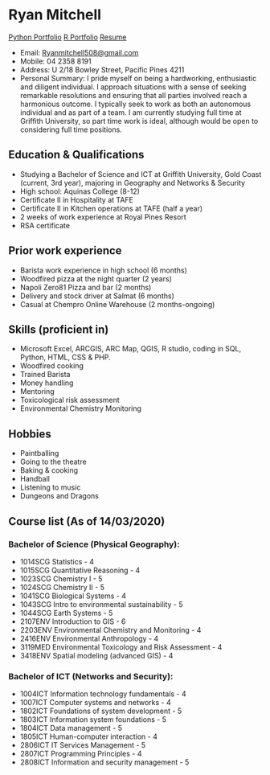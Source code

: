 # Ryan Mitchell
[Python Portfolio](python.md)   [R Portfolio](R.md)   [Resume](resume.md)

* Email: Ryanmitchell508@gmail.com
* Mobile: 04 2358 8191
* Address: U 2/18 Bowley Street, Pacific Pines 4211
* Personal Summary: I pride myself on being a hardworking, enthusiastic and diligent individual. I approach situations with a sense of seeking remarkable resolutions and ensuring that all parties involved reach a harmonious outcome. I typically seek to work as both an autonomous individual and as part of a team. I am currently studying full time at Griffith University, so part time work is ideal, although would be open to considering full time positions. 

## Education & Qualifications
* Studying a Bachelor of Science and ICT at Griffith University, Gold Coast (current, 3rd year), majoring in Geography and Networks & Security
* High school: Aquinas College (8-12)
* Certificate II in Hospitality at TAFE
* Certificate II in Kitchen operations at TAFE (half a year)
* 2 weeks of work experience at Royal Pines Resort
* RSA certificate

## Prior work experience
* Barista work experience in high school (6 months)
* Woodfired pizza at the night quarter (2 years)
* Napoli Zero81 Pizza and bar (2 months)
* Delivery and stock driver at Salmat (6 months)
* Casual at Chempro Online Warehouse (2 months-ongoing)


## Skills (proficient in)
* Microsoft Excel, ARCGIS, ARC Map, QGIS, R studio, coding in SQL, Python, HTML, CSS & PHP.
* Woodfired cooking                            
* Trained Barista
* Money handling                               
* Mentoring
* Toxicological risk assessment			           
* Environmental Chemistry Monitoring

## Hobbies
* Paintballing
* Going to the theatre
* Baking & cooking
* Handball
* Listening to music
* Dungeons and Dragons

## Course list (As of 14/03/2020)
### Bachelor of Science (Physical Geography):
* 1014SCG Statistics - 4 
* 1015SCG Quantitative Reasoning - 4 
* 1023SCG Chemistry I - 5 
* 1024SCG Chemistry II - 5 
* 1041SCG Biological Systems - 4 
* 1043SCG Intro to environmental sustainability - 5 
* 1044SCG Earth Systems - 5 
* 2107ENV Introduction to GIS - 6 
* 2203ENV Environmental Chemistry and Monitoring - 4 
* 2416ENV Environmental Anthropology - 4 
* 3119MED Environmental Toxicology and Risk Assessment - 4 
* 3418ENV Spatial modeling (advanced GIS) - 4 

### Bachelor of ICT (Networks and Security):
* 1004ICT Information technology fundamentals - 4 
* 1007ICT Computer systems and networks - 4 
* 1802ICT Foundations of system development - 5 
* 1803ICT Information system foundations - 5 
* 1804ICT Data management - 5 
* 1805ICT Human-computer interaction - 4 
* 2806ICT IT Services Management - 5 
* 2807ICT Programming Principles - 4 
* 2808ICT Information and security management - 5
